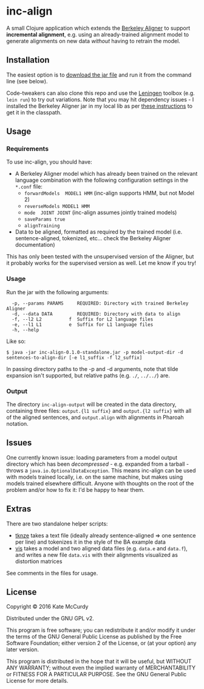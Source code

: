 # inc-align

A small Clojure application which extends the [Berkeley Aligner](https://code.google.com/archive/p/berkeleyaligner/) to support **incremental alignment**, e.g. using an already-trained alignment model to generate alignments on new data *without* having to retrain the model.

## Installation

The easiest option is to [download the jar file](https://github.com/kmccurdy/inc-align/blob/master/target/uberjar/inc-align-0.1.0-SNAPSHOT-standalone.jar) and run it from the command line (see below).

Code-tweakers can also clone this repo and use the [Leningen](https://github.com/technomancy/leiningen) toolbox (e.g. `lein run`) to try out variations. Note that you may hit dependency issues - I installed the Berkeley Aligner jar in my local lib as per [these instructions](https://www.reddit.com/r/Clojure/comments/35484f/adding_java_jar_files_to_leiningen_and_then/) to get it in the classpath.

## Usage

### Requirements

To use inc-align, you should have:

- A Berkeley Aligner model which has already been trained on the relevant language combination with the following configuration settings in the `*.conf` file:
    - `forwardModels  MODEL1 HMM` (inc-align supports HMM, but not Model 2)
    - `reverseModels MODEL1 HMM`
    - `mode  JOINT JOINT` (inc-align assumes jointly trained models)
    - `saveParams true`
    - `alignTraining`
- Data to be aligned, formatted as required by the trained model (i.e. sentence-aligned, tokenized, etc... check the Berkeley Aligner documentation)

This has only been tested with the unsupervised version of the Aligner, but it probably works for the supervised version as well. Let me know if you try!

### Usage

Run the jar with the following arguments:

```
  -p, --params PARAMS     REQUIRED: Directory with trained Berkeley Aligner
  -d, --data DATA         REQUIRED: Directory with data to align
  -f, --l2 L2          f  Suffix for L2 language files
  -e, --l1 L1          e  Suffix for L1 language files
  -h, --help
```
Like so:

    $ java -jar inc-align-0.1.0-standalone.jar -p model-output-dir -d sentences-to-align-dir [-e l1_suffix -f l2_suffix]

In passing directory paths to the -p and -d arguments, note that tilde expansion isn't supported, but relative paths (e.g. `./`, `../../`) are.

### Output

The directory `inc-align-output` will be created in the data directory, containing three files: `output.{l1 suffix}` and `output.{l2 suffix}` with all of the aligned sentences, and `output.align` with alignments in Pharoah notation.

## Issues

One currently known issue: loading parameters from a model output directory which has been *decompressed* - e.g. expanded from a tarball - throws a `java.io.OptionalDataException`. This means inc-align can be used with models trained locally, i.e. on the same machine, but makes using models trained elsewhere difficult. Anyone with thoughts on the root of the problem and/or how to fix it: I'd be happy to hear them. 

## Extras

There are two standalone helper scripts:

- [tknze](https://github.com/kmccurdy/inc-align/blob/master/src/inc_align/tknze.clj) takes a text file (ideally already sentence-aligned => one sentence per line) and tokenizes it in the style of the BA example data
- [vis](https://github.com/kmccurdy/inc-align/blob/master/src/inc_align/vis.clj) takes a model and two aligned data files  (e.g. `data.e` and `data.f`), and writes a new file `data.vis` with their alignments visualized as distortion matrices

See comments in the files for usage.

## License

Copyright © 2016 Kate McCurdy

Distributed under the GNU GPL v2. 

This program is free software; you can redistribute it and/or
modify it under the terms of the GNU General Public License
as published by the Free Software Foundation; either version 2
of the License, or (at your option) any later version.

This program is distributed in the hope that it will be useful,
but WITHOUT ANY WARRANTY; without even the implied warranty of
MERCHANTABILITY or FITNESS FOR A PARTICULAR PURPOSE.  See the
GNU General Public License for more details.
